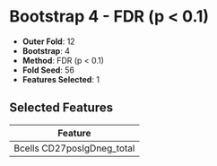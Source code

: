 # Bootstrap 4 - FDR (p < 0.1)

- **Outer Fold**: 12
- **Bootstrap**: 4
- **Method**: FDR (p < 0.1)
- **Fold Seed**: 56
- **Features Selected**: 1

## Selected Features

| Feature |
|---------|
| Bcells CD27posIgDneg_total |
